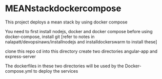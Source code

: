 # MEANstackdockercompose

This project deploys a mean stack by using docker compose

You need to first install nodejs, docker and docker compose before using docker-compose, install git [refer to notes in nalapatt/devopsinaws/installnodejs and installdockerswarm to install these]

clone this repo
cd into this directory 
create two directories angular-app and express-server 

The dockerfiles in these two directories will be used by the Docker-compose.yml to deploy the services
